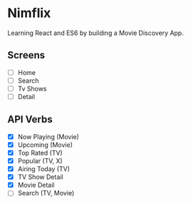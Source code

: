 # Nimflix

Learning React and ES6 by building a Movie Discovery App.

## Screens

- [ ] Home
- [ ] Search
- [ ] Tv Shows
- [ ] Detail

## API Verbs

- [x] Now Playing (Movie)
- [x] Upcoming (Movie)
- [x] Top Rated (TV)
- [x] Popular (TV, X)
- [x] Airing Today (TV)
- [x] TV Show Detail
- [x] Movie Detail
- [ ] Search (TV, Movie)
